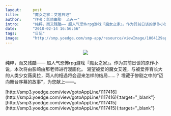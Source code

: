 ```yaml
---
layout:     post
title:      "魔女之家：艾莲日记"
author:     "作者：影崎由那  ふみー"
intro:      "纯粹，而又残酷—— 超人气恐怖rpg游戏『魔女之家』。作为其前日谈的原作小说，本次将由影崎由那老师进行漫画化。 渴望被爱的魔女艾莲，与被爱养育长大的人类少女薇奥拉，两人的相遇将会迎来怎样的结局……？ 埋藏于惨剧之中的“迈向舞台序幕的故事”，为您献上——。"
date:       "2018-02-14 16:56:56"
tags:       "日记"
image:      "http://smp.yoedge.com/smp-app/resource/viewImage/1004129appline.png"
---
```

<div style="text-align: center">
<p><img src="http://smp.yoedge.com/smp-app/resource/viewImage/1004129appline.png"/></p>
</div>
<p class="post-meta">
<span>纯粹，而又残酷—— 超人气恐怖rpg游戏『魔女之家』。作为其前日谈的原作小说，本次将由影崎由那老师进行漫画化。 渴望被爱的魔女艾莲，与被爱养育长大的人类少女薇奥拉，两人的相遇将会迎来怎样的结局……？ 埋藏于惨剧之中的“迈向舞台序幕的故事”，为您献上——。</span>
</p>
[http://smp3.yoedge.com/view/gotoAppLine/1117416](http://smp3.yoedge.com/view/gotoAppLine/1117416){:target="_blank"}
[http://smp3.yoedge.com/view/gotoAppLine/1117415](http://smp3.yoedge.com/view/gotoAppLine/1117415){:target="_blank"}


